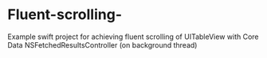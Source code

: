 # Fluent-scrolling-
Example swift project for achieving fluent scrolling of UITableView with Core Data NSFetchedResultsController (on background thread)
